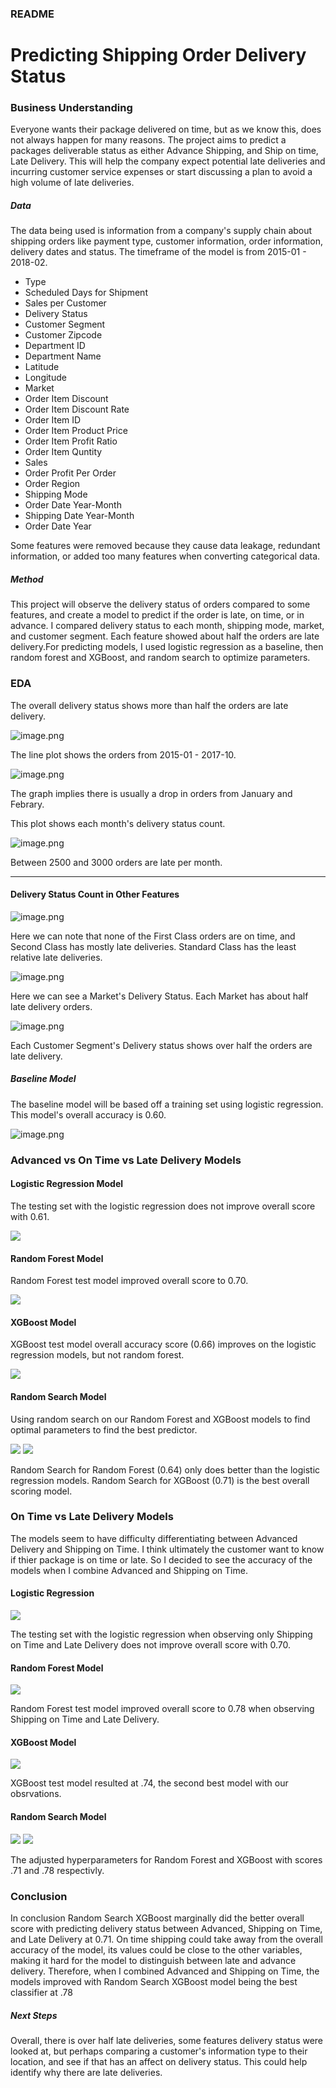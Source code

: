 ### README

# Predicting Shipping Order Delivery Status

### Business Understanding

Everyone wants their package delivered on time, but as we know this, does not always happen for many reasons. The project aims to predict a packages deliverable status as either Advance Shipping, and Ship on time, Late Delivery. This will help the company expect potential late deliveries and incurring customer service expenses or start discussing a plan to avoid a high volume of late deliveries. 

##### Data

The data being used is information from a company's supply chain about shipping orders like payment type, customer information, order information, delivery dates and status. The timeframe of the model is from 2015-01 - 2018-02.

- Type
- Scheduled Days for Shipment
- Sales per Customer
- Delivery Status
- Customer Segment
- Customer Zipcode
- Department ID
- Department Name
- Latitude
- Longitude
- Market
- Order Item Discount
- Order Item Discount Rate
- Order Item ID
- Order Item Product Price
- Order Item Profit Ratio
- Order Item Quntity 
- Sales
- Order Profit Per Order
- Order Region
- Shipping Mode
- Order Date Year-Month
- Shipping Date Year-Month
- Order Date Year

Some features were removed because they cause data leakage, redundant information, or added too many features when converting categorical data. 

##### Method

This project will observe the delivery status of orders compared to some features, and create a model to predict if the order is late, on time, or in advance. I compared delivery status to each month, shipping mode, market, and customer segment. Each feature showed about half the orders are late delivery.For predicting models, I used logistic regression as a baseline, then random forest and XGBoost, and random search to optimize parameters. 

### EDA

The overall delivery status shows more than half the orders are late delivery. 

![image.png](img/eda_img/delivery_status_percent.png)

The line plot shows the orders from 2015-01 - 2017-10. 

![image.png](img/eda_img/delivery_status_line_plot.png)

The graph implies there is usually a drop in orders from January and Febrary.

This plot shows each month's delivery status count. 

![image.png](img/eda_img/monthly_delivery_status.png)

Between 2500 and 3000 orders are late per month. 

***

#### Delivery Status Count in Other Features

![image.png](img/eda_img/shipping_mode_delivery_status.png)

Here we can note that none of the First Class orders are on time, and Second Class has mostly late deliveries. Standard Class has the least relative late deliveries. 

![image.png](img/eda_img/market_delivery_status.png)

Here we can see a Market's Delivery Status. Each Market has about half late delivery orders. 

![image.png](img/eda_img/customer_segment_delivery_status.png)

Each Customer Segment's Delivery status shows over half the orders are late delivery. 

##### Baseline Model

The baseline model will be based off a training set using logistic regression. This model's overall accuracy is 0.60.

![image.png](img/model_img/lr_train_conf_matx.png)

### Advanced vs On Time vs Late Delivery Models

#### Logistic Regression Model

The testing set with the logistic regression does not improve overall score with 0.61.

![](img/model_img/lr_test_conf_matx.png)

#### Random Forest Model

Random Forest test model improved overall score to 0.70.

![](img/model_img/rf_test_conf_matx.png)

#### XGBoost Model

XGBoost test model overall accuracy score (0.66) improves on the logistic regression models, but not random forest. 

![](img/model_img/xgb_test_conf_matx.png)

#### Random Search Model

Using random search on our Random Forest and XGBoost models to find optimal parameters to find the best predictor. 

![](img/model_img/rs_rf_test_conf_matx.png)
![](img/model_img/rs_xgb_test_conf_matx.png)

Random Search for Random Forest (0.64) only does better than the logistic regression models. Random Search for XGBoost (0.71) is the best overall scoring model. 

### On Time vs Late Delivery Models

The models seem to have difficulty differentiating between Advanced Delivery and Shipping on Time. I think ultimately the customer want to know if thier package is on time or late. So I decided to see the accuracy of the models when I combine Advanced and Shipping on Time. 

#### Logistic Regression

![](img/model_img/ontime_late_lr.png)

The testing set with the logistic regression when observing only Shipping on Time and Late Delivery does not improve overall score with 0.70.

#### Random Forest Model

![](img/model_img/ontime_late_rf.png)

Random Forest test model improved overall score to 0.78 when observing Shipping on Time and Late Delivery.

#### XGBoost Model

![](img/model_img/ontime_late_xgb.png)

XGBoost test model resulted at .74, the second best model with our obsrvations. 

#### Random Search Model

![](img/model_img/ontime_late_randomsearch_rf.png)
![](img/model_img/ontime_late_randomsearch_xgb.png)

The adjusted hyperparameters for Random Forest and XGBoost with scores .71 and .78 respectivly. 

### Conclusion

In conclusion Random Search XGBoost marginally did the better overall score with predicting delivery status between Advanced, Shipping on Time, and Late Delivery at 0.71. On time shipping could take away from the overall accuracy of the model, its values could be close to the other variables, making it hard for the model to distinguish between late and advance delivery. Therefore, when I combined Advanced and Shipping on Time, the models improved with Random Search XGBoost model being the best classifier at .78

##### Next Steps

Overall, there is over half late deliveries, some features delivery status were looked at, but perhaps comparing a customer's information type to their location, and see if that has an affect on delivery status. This could help identify why there are late deliveries. 

